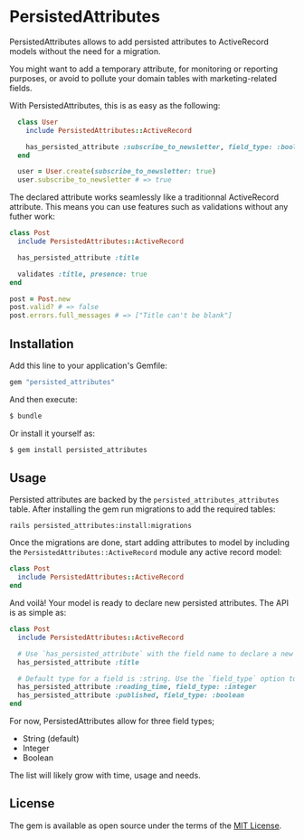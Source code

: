 # PersistedAttributes

PersistedAttributes allows to add persisted attributes to ActiveRecord models without the need for a migration.

You might want to add a temporary attribute, for monitoring or reporting purposes, or avoid to pollute your domain tables with marketing-related fields.

With PersistedAttributes, this is as easy as the following:

```ruby
  class User
    include PersistedAttributes::ActiveRecord

    has_persisted_attribute :subscribe_to_newsletter, field_type: :boolean
  end

  user = User.create(subscribe_to_newsletter: true)
  user.subscribe_to_newsletter # => true
```

The declared attribute works seamlessly like a traditionnal ActiveRecord attribute. This means you can use features such as validations without any futher work:

```ruby
class Post
  include PersistedAttributes::ActiveRecord

  has_persisted_attribute :title

  validates :title, presence: true
end

post = Post.new
post.valid? # => false
post.errors.full_messages # => ["Title can't be blank"]
```

## Installation
Add this line to your application's Gemfile:

```ruby
gem "persisted_attributes"
```

And then execute:
```bash
$ bundle
```

Or install it yourself as:
```bash
$ gem install persisted_attributes
```

## Usage

Persisted attributes are backed by the `persisted_attributes_attributes` table. After installing the gem run migrations to add the required tables:

```
rails persisted_attributes:install:migrations
```

Once the migrations are done, start adding attributes to model by including the `PersistedAttributes::ActiveRecord` module any active record model:

```ruby
class Post
  include PersistedAttributes::ActiveRecord
end
```

And voilà! Your model is ready to declare new persisted attributes. The API is as simple as:

```ruby
class Post
  include PersistedAttributes::ActiveRecord

  # Use `has_persisted_attribute` with the field name to declare a new attribute.
  has_persisted_attribute :title

  # Default type for a field is :string. Use the `field_type` option to declare another field type
  has_persisted_attribute :reading_time, field_type: :integer
  has_persisted_attribute :published, field_type: :boolean
end
```

For now, PersistedAttributes allow for three field types;
- String (default)
- Integer
- Boolean

The list will likely grow with time, usage and needs.

## License
The gem is available as open source under the terms of the [MIT License](https://opensource.org/licenses/MIT).

